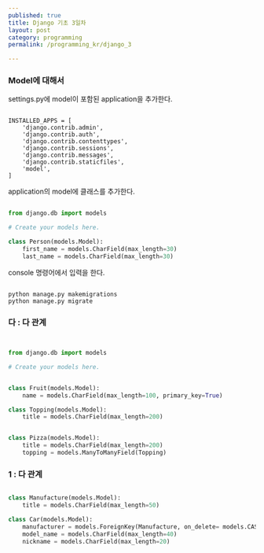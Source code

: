 ```yaml
---
published: true
title: Django 기초 3일차
layout: post
category: programming
permalink: /programming_kr/django_3

---
```



### Model에 대해서 

settings.py에 model이 포함된 application을 추가한다. 
```

INSTALLED_APPS = [
    'django.contrib.admin',
    'django.contrib.auth',
    'django.contrib.contenttypes',
    'django.contrib.sessions',
    'django.contrib.messages',
    'django.contrib.staticfiles',
    'model',
]

```


application의 model에 클래스를 추가한다. 

``` python

from django.db import models

# Create your models here.

class Person(models.Model):
    first_name = models.CharField(max_length=30)
    last_name = models.CharField(max_length=30)


```


console 명령어에서 입력을 한다. 

```

python manage.py makemigrations
python manage.py migrate 

```



### 다 : 다 관계 

```python


from django.db import models

# Create your models here.


class Fruit(models.Model):
    name = models.CharField(max_length=100, primary_key=True)

class Topping(models.Model):
    title = models.CharField(max_length=200)


class Pizza(models.Model):
    title = models.CharField(max_length=200)
    topping = models.ManyToManyField(Topping)

```


### 1 : 다 관계 


``` python 

class Manufacture(models.Model):
    title = models.CharField(max_length=50)

class Car(models.Model):
    manufacturer = models.ForeignKey(Manufacture, on_delete= models.CASCADE)
    model_name = models.CharField(max_length=40)
    nickname = models.CharField(max_length=20)

```









